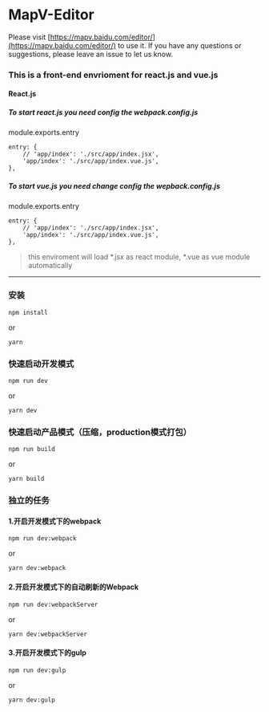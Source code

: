 # MapV-Editor

Please visit [https://mapv.baidu.com/editor/](https://mapv.baidu.com/editor/) to use it.
If you have any questions or suggestions, please leave an issue to let us know.

### This is a front-end envrioment for react.js and vue.js

#### React.js

##### To start react.js you need config the webpack.config.js

module.exports.entry

```
entry: {
    // 'app/index': './src/app/index.jsx',
    'app/index': './src/app/index.vue.js',
},
```

##### To start vue.js you need change config the wepback.config.js

module.exports.entry

```
entry: {
    // 'app/index': './src/app/index.jsx',
    'app/index': './src/app/index.vue.js',
},
```
> this enviroment will load *.jsx as react module, *.vue as vue module automatically


---

### 安装

```
npm install 
```

or

```
yarn
```

### 快速启动开发模式

```
npm run dev
```

or

```
yarn dev
```

### 快速启动产品模式（压缩，production模式打包）

```
npm run build
```

or 

```
yarn build
```


### 独立的任务

#### 1.开启开发模式下的webpack

```
npm run dev:webpack
```

or

```
yarn dev:webpack
```

#### 2.开启开发模式下的自动刷新的Webpack

```
npm run dev:webpackServer
```

or

```
yarn dev:webpackServer
```


#### 3.开启开发模式下的gulp

```
npm run dev:gulp
```

or

```
yarn dev:gulp
```
